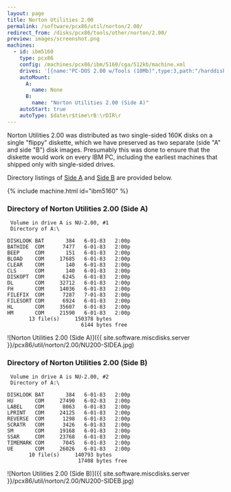 ```yaml
---
layout: page
title: Norton Utilities 2.00
permalink: /software/pcx86/util/norton/2.00/
redirect_from: /disks/pcx86/tools/other/norton/2.00/
preview: images/screenshot.png
machines:
  - id: ibm5160
    type: pcx86
    config: /machines/pcx86/ibm/5160/cga/512kb/machine.xml
    drives: '[{name:"PC-DOS 2.00 w/Tools (10Mb)",type:3,path:"/harddisks/pcx86/10mb/PCDOS200-C400.json"},{name:"MS-DOS 1.x/2.x Source (10Mb)",type:3,path:"/harddisks/pcx86/10mb/MSDOS-SRC.json"}]'
    autoMount:
      A:
        name: None
      B:
        name: "Norton Utilities 2.00 (Side A)"
    autoStart: true
    autoType: $date\r$time\rB:\rDIR\r
---
```


Norton Utilities 2.00 was distributed as two single-sided 160K disks on a single "flippy" diskette, which we have preserved
as two separate (side "A" and side "B") disk images.  Presumably this was done to ensure that the diskette would work on every
IBM PC, including the earliest machines that shipped only with single-sided drives.

Directory listings of [Side A](#directory-of-norton-utilities-200-side-a) and [Side B](#directory-of-norton-utilities-200-side-b)
are provided below.

{% include machine.html id="ibm5160" %}

### Directory of Norton Utilities 2.00 (Side A)

     Volume in drive A is NU-2.00, #1
     Directory of A:\

    DISKLOOK BAT       384   6-01-83   2:00p
    BATHIDE  COM      7477   6-01-83   2:00p
    BEEP     COM       151   6-01-83   2:00p
    BLOAD    COM     17685   6-01-83   2:00p
    CLEAR    COM       140   6-01-83   2:00p
    CLS      COM       140   6-01-83   2:00p
    DISKOPT  COM      6245   6-01-83   2:00p
    DL       COM     32712   6-01-83   2:00p
    FH       COM     14036   6-01-83   2:00p
    FILEFIX  COM      7287   7-01-83   2:00p
    FILESORT COM      6924   6-01-83   2:00p
    HL       COM     35607   6-01-83   2:00p
    HM       COM     21590   6-01-83   2:00p
           13 file(s)     150378 bytes
                            6144 bytes free

![Norton Utilities 2.00 (Side A)]({{ site.software.miscdisks.server }}/pcx86/util/norton/2.00/NU200-SIDEA.jpg)

### Directory of Norton Utilities 2.00 (Side B)

     Volume in drive A is NU-2.00, #2
     Directory of A:\

    DISKLOOK BAT       384   6-01-83   2:00p
    HU       COM     27490   6-02-83   2:00p
    LABEL    COM      8063   6-01-83   2:00p
    LPRINT   COM     24125   6-01-83   2:00p
    REVERSE  COM      1298   6-01-83   2:00p
    SCRATR   COM      3426   6-01-83   2:00p
    SM       COM     19168   6-01-83   2:00p
    SSAR     COM     23768   6-01-83   2:00p
    TIMEMARK COM      7045   6-01-83   2:00p
    UE       COM     26026   6-01-83   2:00p
           10 file(s)     140793 bytes
                           17408 bytes free

![Norton Utilities 2.00 (Side B)]({{ site.software.miscdisks.server }}/pcx86/util/norton/2.00/NU200-SIDEB.jpg)
